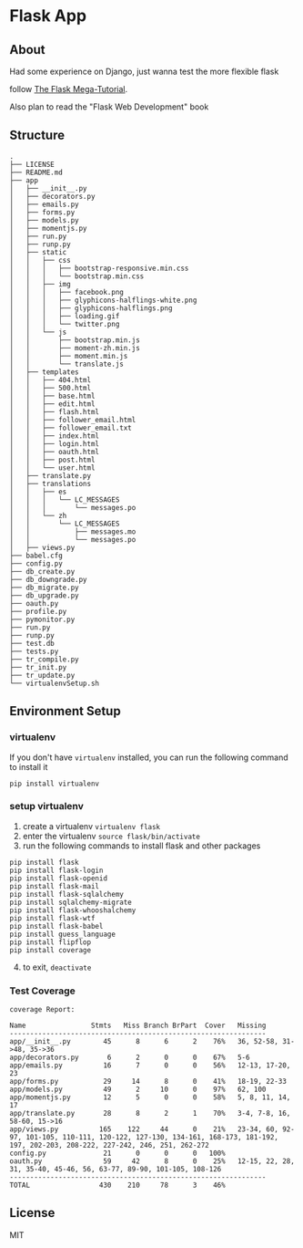 # Flask App

## About

Had some experience on Django, just wanna test the more flexible flask

follow [The Flask Mega-Tutorial](http://blog.miguelgrinberg.com/post/the-flask-mega-tutorial-part-i-hello-world).

Also plan to read the "Flask Web Development" book

## Structure

```
.
├── LICENSE
├── README.md
├── app
│   ├── __init__.py
│   ├── decorators.py
│   ├── emails.py
│   ├── forms.py
│   ├── models.py
│   ├── momentjs.py
│   ├── run.py
│   ├── runp.py
│   ├── static
│   │   ├── css
│   │   │   ├── bootstrap-responsive.min.css
│   │   │   └── bootstrap.min.css
│   │   ├── img
│   │   │   ├── facebook.png
│   │   │   ├── glyphicons-halflings-white.png
│   │   │   ├── glyphicons-halflings.png
│   │   │   ├── loading.gif
│   │   │   └── twitter.png
│   │   └── js
│   │       ├── bootstrap.min.js
│   │       ├── moment-zh.min.js
│   │       ├── moment.min.js
│   │       └── translate.js
│   ├── templates
│   │   ├── 404.html
│   │   ├── 500.html
│   │   ├── base.html
│   │   ├── edit.html
│   │   ├── flash.html
│   │   ├── follower_email.html
│   │   ├── follower_email.txt
│   │   ├── index.html
│   │   ├── login.html
│   │   ├── oauth.html
│   │   ├── post.html
│   │   └── user.html
│   ├── translate.py
│   ├── translations
│   │   ├── es
│   │   │   └── LC_MESSAGES
│   │   │       └── messages.po
│   │   └── zh
│   │       └── LC_MESSAGES
│   │           ├── messages.mo
│   │           └── messages.po
│   ├── views.py
├── babel.cfg
├── config.py
├── db_create.py
├── db_downgrade.py
├── db_migrate.py
├── db_upgrade.py
├── oauth.py
├── profile.py
├── pymonitor.py
├── run.py
├── runp.py
├── test.db
├── tests.py
├── tr_compile.py
├── tr_init.py
├── tr_update.py
└── virtualenvSetup.sh
```

## Environment Setup

### virtualenv

If you don't have `virtualenv` installed, you can run the following command to install it

`pip install virtualenv` 

### setup virtualenv

1. create a virtualenv `virtualenv flask`
2. enter the virtualenv `source flask/bin/activate`
3. run the following commands to install flask and other packages

```
pip install flask
pip install flask-login
pip install flask-openid
pip install flask-mail
pip install flask-sqlalchemy
pip install sqlalchemy-migrate
pip install flask-whooshalchemy
pip install flask-wtf
pip install flask-babel
pip install guess_language
pip install flipflop
pip install coverage
```

4. to exit, `deactivate`


### Test Coverage

```
coverage Report:

Name                Stmts   Miss Branch BrPart  Cover   Missing
---------------------------------------------------------------
app/__init__.py        45      8      6      2    76%   36, 52-58, 31->48, 35->36
app/decorators.py       6      2      0      0    67%   5-6
app/emails.py          16      7      0      0    56%   12-13, 17-20, 23
app/forms.py           29     14      8      0    41%   18-19, 22-33
app/models.py          49      2     10      0    97%   62, 100
app/momentjs.py        12      5      0      0    58%   5, 8, 11, 14, 17
app/translate.py       28      8      2      1    70%   3-4, 7-8, 16, 58-60, 15->16
app/views.py          165    122     44      0    21%   23-34, 60, 92-97, 101-105, 110-111, 120-122, 127-130, 134-161, 168-173, 181-192, 197, 202-203, 208-222, 227-242, 246, 251, 262-272
config.py              21      0      0      0   100%
oauth.py               59     42      8      0    25%   12-15, 22, 28, 31, 35-40, 45-46, 56, 63-77, 89-90, 101-105, 108-126
---------------------------------------------------------------
TOTAL                 430    210     78      3    46%
```

## License 

MIT
